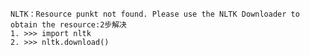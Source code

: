 

    NLTK：Resource punkt not found. Please use the NLTK Downloader to obtain the resource:2步解决
    1. >>> import nltk
	2. >>> nltk.download()


